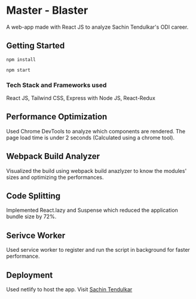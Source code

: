 # Master - Blaster

A web-app made with React JS to analyze Sachin Tendulkar's ODI career.

## Getting Started

```
npm install
```
```
npm start
```

### Tech Stack and Frameworks used

React JS, Tailwind CSS, Express with Node JS, React-Redux

## Performance Optimization

Used Chrome DevTools to analyze which components are rendered. The page load time is under 2 seconds (Calculated using a chrome tool).

## Webpack Build Analyzer

Visualized the build using webpack build anazlyzer to know the modules' sizes and optimizing the performances.

## Code Splitting

Implemented React.lazy and Suspense which reduced the application bundle size by 72%.

## Serivce Worker

Used service worker to register and run the script in background for faster performance.


## Deployment

Used netlify to host the app. Visit [Sachin Tendulkar](https://master-blaster.netlify.com/)
